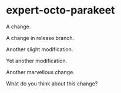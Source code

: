 # expert-octo-parakeet

A change.

A change in release branch.

Another slight modification.

Yet another modification.

Another marvellous change.

What do you think about this change?
